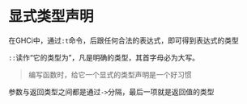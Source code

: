 # 显式类型声明

在GHCi中，通过`:t`命令，后跟任何合法的表达式，即可得到表达式的类型

`::`读作“它的类型为”，凡是明确的类型，其首字母必为大写。

> 编写函数时，给它一个显式的类型声明是一个好习惯

参数与返回类型之间都是通过`->`分隔，最后一项就是返回值的类型